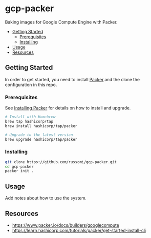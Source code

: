 # gcp-packer

Baking images for Google Compute Engine with Packer.

- [Getting Started](#getting-started)
  - [Prerequisites](#prerequisites)
  - [Installing](#installing)
- [Usage](#usage)
- [Resources](#resources)

## Getting Started

In order to get started, you need to install [Packer](https://packer.io) and the clone the configuration in this repo.

### Prerequisites

See [Installing Packer](https://learn.hashicorp.com/tutorials/packer/get-started-install-cli#installing-packer) for details on how to install and upgrade.

```bash
# Install with Homebrew
brew tap hashicorp/tap
brew install hashicorp/tap/packer

# Upgrade to the latest version
brew upgrade hashicorp/tap/packer
```

### Installing

```bash
git clone https://github.com/russomi/gcp-packer.git
cd gcp-packer
packer init .
```

## Usage

Add notes about how to use the system.

## Resources

- https://www.packer.io/docs/builders/googlecompute
- https://learn.hashicorp.com/tutorials/packer/get-started-install-cli
